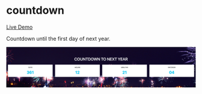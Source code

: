 # countdown

[Live Demo](https://fergv.com/countdown/)

Countdown until the first day of next year.

![Demo image](./img/demo.png "Demo image")
